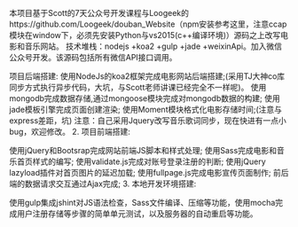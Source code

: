 本项目基于Scott的7天公众号开发课程与Loogeek的https://github.com/Loogeek/douban_Website（npm安装参考这里，注意ccap模块在window下，必须先安装Python与vs2015(c++编译环境)）源码之上改写电影和音乐网站。
技术堆栈：nodejs +koa2 +gulp +jade +weixinApi。加入微信公众号开发。该源码包括所有微信API接口调用。

项目后端搭建:
使用NodeJs的koa2框架完成电影网站后端搭建;(采用TJ大神co库同步方式执行异步代码，大坑，与Scott老师讲课已经完全不一样呢)。
使用mongodb完成数据存储,通过mongoose模块完成对mongodb数据的构建;
使用jade模板引擎完成页面创建渲染;
使用Moment模块格式化电影存储时间;(注意与express差距，坑)
注意：自己采用Jquery改写音乐歌词同步，现在快进有一点小bug，欢迎修改。
2. 项目前端搭建:

使用jQuery和Bootsrap完成网站前端JS脚本和样式处理;
使用Sass完成电影和音乐首页样式的编写;
使用validate.js完成对账号登录注册的判断;
使用jQuery lazyload插件对首页图片的延迟加载;
使用fullpage.js完成电影宣传页面制作;
前后端的数据请求交互通过Ajax完成;
3. 本地开发环境搭建:

使用gulp集成jshint对JS语法检查，Sass文件编译、压缩等功能，使用mocha完成用户注册存储等步骤的简单单元测试，以及服务器的自动重启等功能。
